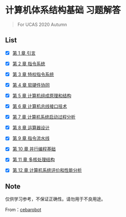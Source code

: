 # 计算机体系结构基础 习题解答

> For UCAS 2020 Autumn

## List
- [x] [第 1 章 引言](assignment_ch1/main.md)
- [x] [第 2 章 指令系统](assignment_ch2/main.md)
- [x] [第 3 章 特权指令系统](assignment_ch3/main.md)
- [x] [第 4 章 软硬件协同](assignment_ch4/main.md)
- [x] [第 5 章 计算机组成原理和结构](assignment_ch5/main.md)
- [x] [第 6 章 计算机总线接口技术](assignment_ch6/main.md)
- [x] [第 7 章 计算机系统启动过程分析](assignment_ch7/main.md)
- [x] [第 8 章 运算器设计](assignment_ch8/main.md)
- [x] [第 9 章 指令流水线](assignment_ch9/main.md)
- [x] [第 10 章 并行编程基础](assignment_ch10/main.md)
- [x] [第 11 章 多核处理结构](assignment_ch11/main.md)
- [x] [第 12 章 计算机系统评价和性能分析](assignment_ch12/main.md)


## Note
仅供学习参考，不保证正确性。请勿用于不良用途。

From：[cebarobot](https://github.com/cebarobot/Introduction-to-Computer-Architecture-Exercises)
